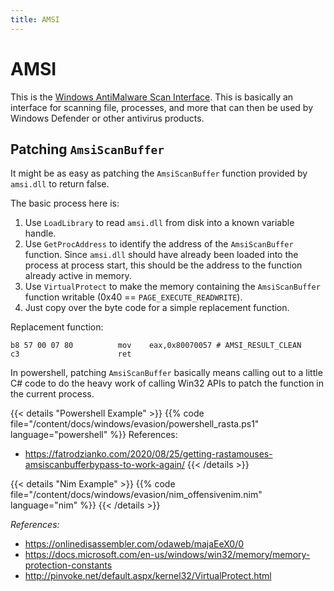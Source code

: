 ```yaml
---
title: AMSI
---
```


# AMSI

This is the [Windows AntiMalware Scan Interface](https://docs.microsoft.com/en-us/windows/win32/amsi/antimalware-scan-interface-portal). This is basically an interface for scanning file, processes, and more that can then be used by Windows Defender or other antivirus products.

## Patching `AmsiScanBuffer`

It might be as easy as patching the `AmsiScanBuffer` function provided by `amsi.dll` to return false.

The basic process here is:
1. Use `LoadLibrary` to read `amsi.dll` from disk into a known variable handle.
1. Use `GetProcAddress` to identify the address of the `AmsiScanBuffer` function. Since `amsi.dll` should have already been loaded into the process at process start, this should be the address to the function already active in memory.
1. Use `VirtualProtect` to make the memory containing the `AmsiScanBuffer` function writable (0x40 == `PAGE_EXECUTE_READWRITE`).
1. Just copy over the byte code for a simple replacement function.

Replacement function:
```
b8 57 00 07 80          mov    eax,0x80070057 # AMSI_RESULT_CLEAN
c3                      ret
```

In powershell, patching `AmsiScanBuffer` basically means calling out to a little C# code to do the heavy work of calling Win32 APIs to patch the function in the current process.

{{< details "Powershell Example" >}}
{{% code file="/content/docs/windows/evasion/powershell_rasta.ps1" language="powershell" %}}
References:
- https://fatrodzianko.com/2020/08/25/getting-rastamouses-amsiscanbufferbypass-to-work-again/
{{< /details >}}

{{< details "Nim Example" >}}
{{% code file="/content/docs/windows/evasion/nim_offensivenim.nim" language="nim" %}}
{{< /details >}}

_References:_
- https://onlinedisassembler.com/odaweb/majaEeX0/0
- https://docs.microsoft.com/en-us/windows/win32/memory/memory-protection-constants
- http://pinvoke.net/default.aspx/kernel32/VirtualProtect.html

